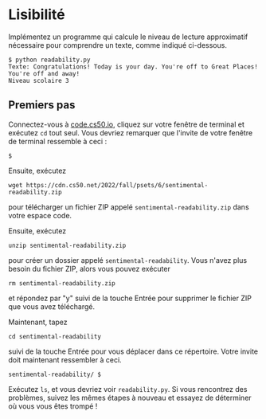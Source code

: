 Lisibilité
===========

Implémentez un programme qui calcule le niveau de lecture approximatif nécessaire pour comprendre un texte, comme indiqué ci-dessous.

    $ python readability.py
    Texte: Congratulations! Today is your day. You're off to Great Places! You're off and away!
    Niveau scolaire 3
    

Premiers pas
---------------

Connectez-vous à [code.cs50.io](https://code.cs50.io/), cliquez sur votre fenêtre de terminal et exécutez `cd` tout seul. Vous devriez remarquer que l'invite de votre fenêtre de terminal ressemble à ceci :

    $
    

Ensuite, exécutez

    wget https://cdn.cs50.net/2022/fall/psets/6/sentimental-readability.zip
    

pour télécharger un fichier ZIP appelé `sentimental-readability.zip` dans votre espace code.

Ensuite, exécutez

    unzip sentimental-readability.zip
    

pour créer un dossier appelé `sentimental-readability`. Vous n'avez plus besoin du fichier ZIP, alors vous pouvez exécuter

    rm sentimental-readability.zip
    

et répondez par "y" suivi de la touche Entrée pour supprimer le fichier ZIP que vous avez téléchargé.

Maintenant, tapez

    cd sentimental-readability
    

suivi de la touche Entrée pour vous déplacer dans ce répertoire. Votre invite doit maintenant ressembler à ceci.

    sentimental-readability/ $
    

Exécutez `ls`, et vous devriez voir `readability.py`. Si vous rencontrez des problèmes, suivez les mêmes étapes à nouveau et essayez de déterminer où vous vous êtes trompé !